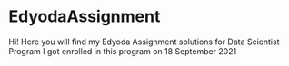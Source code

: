 # EdyodaAssignment
Hi!
Here you will find my Edyoda Assignment solutions for Data Scientist Program
I got enrolled in this program on 18 September 2021
